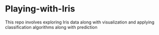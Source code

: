 # Playing-with-Iris
This repo involves exploring Iris data along with visualization and applying classification algorithms along with prediction
